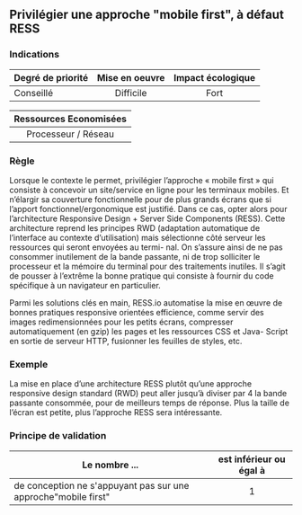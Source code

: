 ## Privilégier une approche "mobile first", à défaut RESS

### Indications
| Degré de priorité |      Mise en oeuvre       |  Impact écologique    | 
|-------------------|:-------------------------:|:---------------------:|
| Conseillé         | Difficile                 | Fort                  | 


|Ressources Economisées                                      |
|:----------------------------------------------------------:|
|Processeur / Réseau  |

### Règle
Lorsque le contexte le permet, privilégier l’approche « mobile first » qui consiste à concevoir un site/service en ligne pour les terminaux mobiles.
Et n’élargir sa couverture fonctionnelle pour de plus grands écrans que si l’apport fonctionnel/ergonomique est justifié. Dans ce cas, opter alors pour l’architecture Responsive Design + Server Side Components (RESS). Cette architecture reprend les principes RWD (adaptation automatique de l’interface au contexte d’utilisation) mais sélectionne côté serveur les ressources qui seront envoyées au termi- nal. On s’assure ainsi de ne pas consommer inutilement de la bande passante, ni de trop solliciter le processeur et la mémoire du terminal pour des traitements inutiles. Il s’agit de pousser à l’extrême la bonne pratique qui consiste à fournir du code spécifique à un navigateur en particulier.

Parmi les solutions clés en main, RESS.io automatise la mise en œuvre de bonnes pratiques responsive orientées efficience, comme servir des images redimensionnées pour les petits écrans, compresser automatiquement (en gzip) les pages et les ressources CSS et Java- Script en sortie de serveur HTTP, fusionner les feuilles de styles, etc.

### Exemple
La mise en place d’une architecture RESS plutôt qu’une approche responsive design standard (RWD) peut aller jusqu’à diviser par 4 la bande passante consommée, pour de meilleurs temps de réponse. Plus la taille de l’écran est petite, plus l’approche RESS sera intéressante.

### Principe de validation

| Le nombre ...     | est inférieur ou égal à   |  
|-------------------|:-------------------------:|
| de conception ne s'appuyant pas sur une approche"mobile first"  |  1 |
